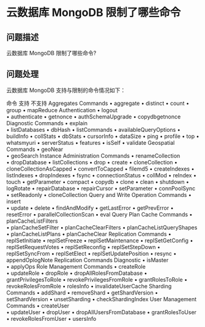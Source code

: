 # 云数据库 MongoDB 限制了哪些命令

## 问题描述

云数据库 MongoDB 限制了哪些命令?

## 问题处理
云数据库 MongoDB 支持与限制的命令情况如下：

命令	支持	不支持
Aggregates Commands	        • aggregate	
	        • distinct
	        • count
	        • group
	        • mapReduce
Authentication	        • logout	
	        • authenticate
	        • getnonce
	        • authSchemaUpgrade
	        • copydbgetnonce
Diagnostic Commands	        • explain	
	        • listDatabases
	        • dbHash
	        • listCommands
	        • availableQueryOptions
	        • buildInfo
	        • collStats
	        • dbStats
	        • cursorInfo
	        • dataSize
	        • ping
	        • profile
	        • top
	        • whatsmyuri
	        • serverStatus
	        • features
	        • isSelf
	        • validate
Geospatial Commands	        • geoNear	
	        • geoSearch
Instance Administration Commands	        • renameCollection	
	        • dropDatabase
	        • listCollections
	        • drop
	        • create
	        • cloneCollection
	        • cloneCollectionAsCapped
	        • convertToCapped
	        • filemd5
	        • createIndexes
	        • listIndexes
	        • dropIndexes
	        • fsync
	        • connectionStatus
	        • collMod
	        • reIndex
	        • touch
	        • getParameter
	        • compact
	        • copydb
	        • clone
	        • clean
	        • shutdown
	        • logRotate
	        • repairDatabase
	        • repairCursor
	        • setParameter
	        • connPoolSync
	        • setReadonly
	        • cloneCollection
Query and Write Operation Commands	        • insert	
	        • update
	        • delete
	        • findAndModify
	        • getLastError
	        • getPrevError
	        • resetError
	        • parallelCollectionScan
	        • eval
Query Plan Cache Commands	        • planCacheListFilters	
	        • planCacheSetFilter
	        • planCacheClearFilters
	        • planCacheListQueryShapes
	        • planCacheListPlans
	        • planCacheClear
Replication Commands		        • replSetInitiate
		        • replSetFreeze
		        • replSetMaintenance
		        • replSetGetConfig
		        • replSetRequestVotes
		        • replSetReconfig
		        • replSetStepDown
		        • replSetSyncFrom
		        • replSetElect
		        • replSetUpdatePosition
		        • resync
		        • appendOplogNote
Replication Commands Diagnostic	        • isMaster	
	        • applyOps
Role Management Commands	        • createRole	
	        • updateRole
	        • dropRole
	        • dropAllRolesFromDatabase
	        • grantPrivilegesToRole
	        • revokePrivilegesFromRole
	        • grantRolesToRole
	        • revokeRolesFromRole
	        • rolesInfo
	        • invalidateUserCache
Sharding Commands		        • addShard
		        • removeShard
		        • getShardVersion
		        • setShardVersion
		        • unsetSharding
		        • checkShardingIndex
User Management Commands	        • createUser	
	        • updateUser
	        • dropUser
	        • dropAllUsersFromDatabase
	        • grantRolesToUser
	        • revokeRolesFromUser
	        • usersInfo
